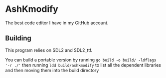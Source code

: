 # AshKmodify
The best code editor I have in my GitHub account.

## Building
This program relies on SDL2 and SDL2\_ttf.

You can build a portable version by running `go build -o build/ -ldflags '-r ./'` then running `ldd build/ashkmodify` to list all the dependent libraries and then moving them into the build directory
